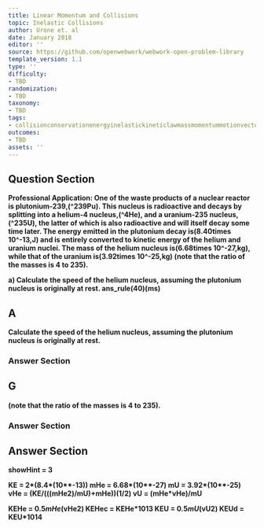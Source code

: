 ```yaml
---
title: Linear Momentum and Collisions
topic: Inelastic Collisions
author: Urone et. al
date: January 2018
editor: ''
source: https://github.com/openwebwork/webwork-open-problem-library
template_version: 1.1
type: ''
difficulty:
- TBD
randomization:
- TBD
taxonomy:
- TBD
tags:
- collisionconservationenergyinelastickineticlawmassmomentummotionvectorvelocity
outcomes:
- TBD
assets: ''
---
```


## Question Section 

<b>
<b>Professional Application:<b> One of the waste products of a nuclear reactor is plutonium-239,(^239Pu). This nucleus is radioactive and decays by splitting into a helium-4 nucleus,(^4He), and a uranium-235 nucleus,(^235U), the latter of which is also radioactive and will itself decay some time later. The energy emitted in the plutonium decay is(8.40times 10^-13,J) and is entirely converted to kinetic energy of the helium and uranium nuclei. The mass of the helium nucleus is(6.68times 10^-27,kg), while that of the uranium is(3.92times 10^-25,kg) (note that the ratio of the masses is 4 to 235).
 
a) Calculate the speed of the helium nucleus, assuming the plutonium nucleus is originally at rest. 
ans_rule(40)(ms)

## A
Calculate the speed of the helium nucleus, assuming the plutonium nucleus is originally at rest. 
### Answer Section
## G
(note that the ratio of the masses is 4 to 235).
### Answer Section


## Answer Section

showHint = 3

KE = 2*(8.4*(10**-13))
mHe = 6.68*(10**-27)
mU = 3.92*(10**-25)
vHe = (KE/(((mHe**2)/mU)+mHe))**(1/2)
vU = (mHe*vHe)/mU

KEHe = 0.5*mHe*(vHe**2)
KEHec = KEHe*10**13
KEU = 0.5*mU*(vU**2)
KEUd = KEU*10**14